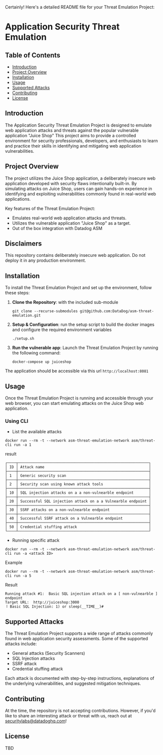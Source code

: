 Certainly! Here's a detailed README file for your Threat Emulation Project:

# Application Security Threat Emulation


## Table of Contents

- [Introduction](#introduction)
- [Project Overview](#project-overview)
- [Installation](#installation)
- [Usage](#usage)
- [Supported Attacks](#supported-attacks)
- [Contributing](#contributing)
- [License](#license)

## Introduction

The Application Security Threat Emulation Project is designed to emulate web application attacks and threats against the popular vulnerable application "Juice Shop" This project aims to provide a controlled environment for security professionals, developers, and enthusiasts to learn and practice their skills in identifying and mitigating web application vulnerabilities.

## Project Overview

The project utilizes the Juice Shop application, a deliberately insecure web application developed with security flaws intentionally built-in. By simulating attacks on Juice Shop, users can gain hands-on experience in identifying and exploiting vulnerabilities commonly found in real-world web applications.

Key features of the Threat Emulation Project:

- Emulates real-world web application attacks and threats.
- Utilizes the vulnerable application "Juice Shop" as a target.
- Out of the box integration with Datadog ASM 


## Disclaimers
This repository contains deliberately insecure web application. Do not deploy it in any production environment.

## Installation

To install the Threat Emulation Project and set up the environment, follow these steps:



1. **Clone the Repository**: with the included sub-module

    ```shell
    git clone --recurse-submodules git@github.com:DataDog/asm-threat-emulation.git
    ```


2. **Setup & Configuration**: run the setup script to build the docker images and configure the required environment variables
    ```shell
    ./setup.sh
    ```

5. **Run the vulnerable app**: Launch the Threat Emulation Project by running the following command:

   ```shell
   docker-compose up juiceshop
   ```
The application should be accessible via this url `http://localhost:8081`


## Usage

Once the Threat Emulation Project is running and accessible through your web browser, you can start emulating attacks on the Juice Shop web application.


### Using CLI


* List the available attacks

```
docker run --rm -t --network asm-threat-emulation-network asm/threat-cli run -a 1
```

result
```
┌────┬────────────────────────────────────────────────────────────┐
│ ID │ Attack name                                                │
├────┼────────────────────────────────────────────────────────────┤
│ 1  │ Generic security scan                                      │
├────┼────────────────────────────────────────────────────────────┤
│ 2  │ Security scan using known attack tools                     │
├────┼────────────────────────────────────────────────────────────┤
│ 10 │ SQL injection attacks on a a non-vulnearble endpoint       │
├────┼────────────────────────────────────────────────────────────┤
│ 20 │ Successful SQL injection attack on a a Vulnearble endpoint │
├────┼────────────────────────────────────────────────────────────┤
│ 30 │ SSRF attacks on a non-vulnearble endpoint                  │
├────┼────────────────────────────────────────────────────────────┤
│ 40 │ Successful SSRF attack on a Vulnearble endpoint            │
├────┼────────────────────────────────────────────────────────────┤
│ 50 │ Credential stuffing attack                                 │
└────┴────────────────────────────────────────────────────────────┘
```

* Running specific attack

```
docker run --rm -t --network asm-threat-emulation-network asm/threat-cli run -a <attack ID>
```

Example

```
docker run --rm -t --network asm-threat-emulation-network asm/threat-cli run -a 5
```

Result
```
Running attack #1:  Basic SQL injection attack on a [ non-vulnearble ] endpoint
Target URL:  http://juiceshop:3000
⠸ Basic SQL Injection: 1) or sleep(__TIME__)#
```

## Supported Attacks

The Threat Emulation Project supports a wide range of attacks commonly found in web application security assessments. Some of the supported attacks include:

- General attacks (Security Scanners)
- SQL Injection attacks 
- SSRF attack
- Credential stuffing attack

Each attack is documented with step-by-step instructions, explanations of the underlying vulnerabilities, and suggested mitigation techniques.

## Contributing

At the time, the repository is not accepting contributions. However, if you'd like to share an interesting attack or threat with us, reach out at securitylabs@datadoghq.com!

## License

TBD
